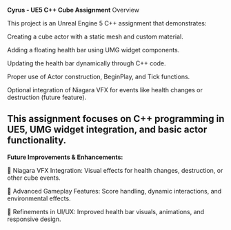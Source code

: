 **Cyrus - UE5 C++ Cube Assignment**
Overview

This project is an Unreal Engine 5 C++ assignment that demonstrates:

Creating a cube actor with a static mesh and custom material.

Adding a floating health bar using UMG widget components.

Updating the health bar dynamically through C++ code.

Proper use of Actor construction, BeginPlay, and Tick functions.

Optional integration of Niagara VFX for events like health changes or destruction (future feature).

This assignment focuses on C++ programming in UE5, UMG widget integration, and basic actor functionality.
--------------------------------------------------------------------------------------------------------------------------------
**Future Improvements & Enhancements:**

🎯 Niagara VFX Integration: Visual effects for health changes, destruction, or other cube events.

🎯 Advanced Gameplay Features: Score handling, dynamic interactions, and environmental effects.

🎯 Refinements in UI/UX: Improved health bar visuals, animations, and responsive design.
